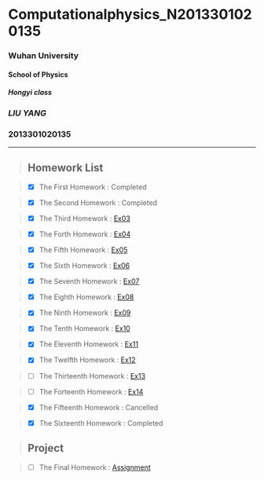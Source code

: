 # Computationalphysics_N2013301020135
###  Wuhan University
####  School of Physics
#####  Hongyi class
###  *LIU YANG*
###  **2013301020135**

---

> ## Homework List

> - [x] The First Homework
: Completed

> - [x] The Second Homework
: Completed

> - [x] The Third Homework
: [Ex03](https://github.com/2013301020135/computationalphysics_N2013301020135/blob/master/Exercise-3/Homework%203.md)

> - [x] The Forth Homework
: [Ex04](https://github.com/2013301020135/computationalphysics_N2013301020135/blob/master/Chapter-1/Exercise-4/Homework%204.md)

> - [x] The Fifth Homework
: [Ex05](https://github.com/2013301020135/computationalphysics_N2013301020135/blob/master/Chapter-1/Exercise-5/Homework%205.md)

> - [x] The Sixth Homework
: [Ex06](https://github.com/2013301020135/computationalphysics_N2013301020135/blob/master/Chapter-2/Exercise-6/Homework%206.md)

> - [x] The Seventh Homework
: [Ex07](https://github.com/2013301020135/computationalphysics_N2013301020135/blob/master/Chapter-2/Exercise-7/Homework%207.md)

> - [x] The Eighth Homework
: [Ex08](https://github.com/2013301020135/computationalphysics_N2013301020135/blob/master/Chapter-3/Exercise-8/Homework%208.md)

> - [x] The Ninth Homework
: [Ex09](https://github.com/2013301020135/computationalphysics_N2013301020135/blob/master/Chapter-3/Exercise-9/Homework%209.md)

> - [x] The Tenth Homework
: [Ex10](https://github.com/2013301020135/computationalphysics_N2013301020135/blob/master/Chapter-3/Exercise-10/Homework%2010.md)

> - [x] The Eleventh Homework
: [Ex11](https://github.com/2013301020135/computationalphysics_N2013301020135/blob/master/Chapter-4/Exercise-11/Homework%2011.md)

> - [x] The Twelfth Homework
: [Ex12](https://github.com/2013301020135/computationalphysics_N2013301020135/blob/master/Chapter-4/Exercise-12/Homework%2012.md)

> - [ ] The Thirteenth Homework
: [Ex13]()

> - [ ] The Forteenth Homework
: [Ex14]()

> - [x] The Fifteenth Homework
: Cancelled

> - [x] The Sixteenth Homework
: Completed

> ## Project

> - [ ] The Final Homework
: [Assignment]()

